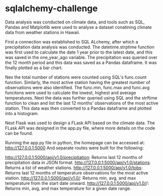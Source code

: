 # sqlalchemy-challenge

Data analysis was conducted on climate data, and tools such as SQL, Pandas and Matplotlib were used to analyse a dataset conatining climate data from weather stations in Hawaii.

First a connection was established to SQL ALchemy, after which a precipitation data analysis was conducted. The datetime.strptime function was first used to calculate the date 1 year prior to the latest date, and this was saved in the one_year_ago variable. The precipitation was queried over the 12 month period and this data was saved as a Pandas dataframe. It was finally plotted as a bar chart.

Nex the total number of stations were counted using SQL's func.count function. Simlarly, the most active station having the greatest number of observations were also identified. The func.min, func.max and func.avg funcitons were used to calculate the lowest, highest and average temperatures. Next the data was further queried using SQL and the strftime function to clean and list the last 12 months' observations of the most active station. This data was then converted to a Pandas dataframe and plotted into a histogram. 

Next Flask was used to design a FLask API based on the climate data. The FLask API was designed in the app.py file, where more details on the code can be found.

Running the app.py file in python, the homepage can be accessed at: http://127.0.0.1:5000
And separate routes were built for the following:

http://127.0.0.1:5000/api/v1.0/precipitation: 	Returns last 12 months of precipitation data in JSON format.
http://127.0.0.1:5000/api/v1.0/stations: Returns a list of weather stations.
http://127.0.0.1:5000/api/v1.0/tobs: Returns last 12 months of temperature observations for the most active station.
http://127.0.0.1:5000/api/v1.0/<start>: Returns min, avg, and max temperature from the start date onward.
http://127.0.0.1:5000/api/v1.0/<start>/<end>: Returns min, avg, and max temperature for a given date range.